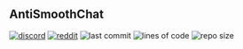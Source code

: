 ## AntiSmoothChat

[![discord](https://img.shields.io/discord/843551077759844362?logo=discord)](https://discord.gg/7tW8ZAtGr5)
[![reddit](https://img.shields.io/reddit/subreddit-subscribers/0b0t)](https://old.reddit.com/r/0b0t/)
![last commit](https://img.shields.io/github/last-commit/zeroBzeroT/AntiSmoothChat)
![lines of code](https://tokei.rs/b1/github/zeroBzeroT/AntiSmoothChat)
![repo size](https://img.shields.io/github/languages/code-size/zeroBzeroT/AntiSmoothChat.svg?label=repo%20size)
